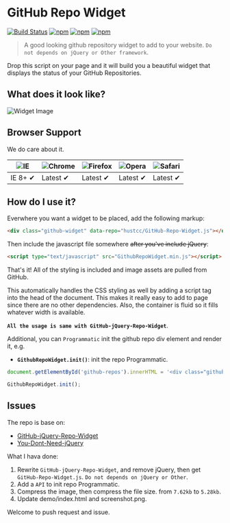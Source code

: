 # GitHub Repo Widget

[![Build Status](https://travis-ci.org/hustcc/GitHub-Repo-Widget.js.svg?branch=master)](https://travis-ci.org/hustcc/GitHub-Repo-Widget.js) [![npm](https://img.shields.io/npm/v/github-repo-widget.js.svg?style=flat-square)](https://www.npmjs.com/package/github-repo-widget.js) [![npm](https://img.shields.io/npm/dt/github-repo-widget.js.svg?style=flat-square)](https://www.npmjs.com/package/github-repo-widget.js) [![npm](https://img.shields.io/npm/l/github-repo-widget.js.svg?style=flat-square)](https://www.npmjs.com/package/github-repo-widget.js)

> A good looking github repository widget to add to your website. `Do not depends on jQuery or Other framework`.

Drop this script on your page and it will build you a beautiful widget that displays the status of your GitHub Repositories.


## What does it look like?

![Widget Image](demo/screenshot.png)


## Browser Support

We do care about it.

![IE](https://cloud.githubusercontent.com/assets/398893/3528325/20373e76-078e-11e4-8e3a-1cb86cf506f0.png) | ![Chrome](https://cloud.githubusercontent.com/assets/398893/3528328/23bc7bc4-078e-11e4-8752-ba2809bf5cce.png) | ![Firefox](https://cloud.githubusercontent.com/assets/398893/3528329/26283ab0-078e-11e4-84d4-db2cf1009953.png) | ![Opera](https://cloud.githubusercontent.com/assets/398893/3528330/27ec9fa8-078e-11e4-95cb-709fd11dac16.png) | ![Safari](https://cloud.githubusercontent.com/assets/398893/3528331/29df8618-078e-11e4-8e3e-ed8ac738693f.png)
--- | --- | --- | --- | --- |
IE 8+ ✔ | Latest ✔ | Latest ✔ | Latest ✔ | Latest ✔ |


## How do I use it?

Everwhere you want a widget to be placed, add the following markup:

```html
<div class="github-widget" data-repo="hustcc/GitHub-Repo-Widget.js"></div>
```

Then include the javascript file somewhere ~~after you've include jQuery~~:

```html
<script type="text/javascript" src="GithubRepoWidget.min.js"></script>
```

That's it! All of the styling is included and image assets are pulled from GitHub. 

This automatically handles the CSS styling as well by adding a script tag into the head of the document. This makes it really easy to add to page since there are no other dependencies. Also, the container is fluid so it fills whatever width is available.

**`All the usage is same with GitHub-jQuery-Repo-Widget`**.

Additional, you can `Programmatic` init the github repo div element and render it, e.g.

 - **`GithubRepoWidget.init()`**: init the repo Programmatic.

```javascript
document.getElementById('github-repos').innerHTML = '<div class="github-widget" data-repo="hustcc/GitHub-Repo-Widget.js"></div>';

GithubRepoWidget.init();
```


## Issues

The repo is base on:

 - [GitHub-jQuery-Repo-Widget](https://github.com/JoelSutherland/GitHub-jQuery-Repo-Widget)
 - [You-Dont-Need-jQuery](https://github.com/oneuijs/You-Dont-Need-jQuery)

What I hava done:

1. Rewrite `GitHub-jQuery-Repo-Widget`, and remove jQuery, then get `GitHub-Repo-Widget.js`. `Do not depends on jQuery or Other`.
2. Add a `API` to init repo Programmatic.
2. Compress the image, then compress the file size. from `7.62kb` to `5.28kb`.
3. Update demo/index.html and screenshot.png.

Welcome to push request and issue.